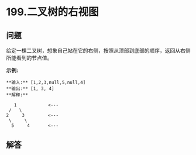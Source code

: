 # 199.二叉树的右视图

## 问题

给定一棵二叉树，想象自己站在它的右侧，按照从顶部到底部的顺序，返回从右侧所能看到的节点值。

**示例:**

```
**输入:** [1,2,3,null,5,null,4]
**输出:** [1, 3, 4]
**解释:**

   1            <---
 /   \
2     3         <---
 \     \
  5     4       <---

```



## 解答

